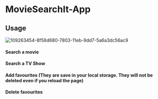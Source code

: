 # MovieSearchIt-App

## Usage

![109263454-8f56d680-7803-11eb-9dd7-5a6a3dc56ac9](https://user-images.githubusercontent.com/83028354/173008963-e89605d7-ae09-4133-996c-22e672d5f279.gif)


#### Search a movie
#### Search a TV Show
#### Add favourites (They are save in your local storage. They will not be deleted even if you reload the page)
#### Delete favourites
